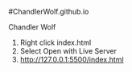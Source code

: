 #ChandlerWolf.github.io

Chandler Wolf

1. Right click index.html
2. Select Open with Live Server
3. http://127.0.0.1:5500/index.html